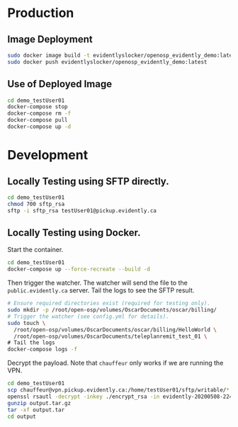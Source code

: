 # Production

## Image Deployment

```bash
sudo docker image build -t evidentlyslocker/openosp_evidently_demo:latest .
sudo docker push evidentlyslocker/openosp_evidently_demo:latest
```

## Use of Deployed Image

```bash
cd demo_testUser01
docker-compose stop
docker-compose rm -f
docker-compose pull
docker-compose up -d
```

# Development

## Locally Testing using SFTP directly.

```bash
cd demo_testUser01
chmod 700 sftp_rsa
sftp -i sftp_rsa testUser01@pickup.evidently.ca
```

## Locally Testing using Docker.

Start the container.

```bash
cd demo_testUser01
docker-compose up --force-recreate --build -d
```

Then trigger the watcher. The watcher will send the file to the `public.evidently.ca`
server. Tail the logs to see the SFTP result.

```bash
# Ensure required directories exist (required for testing only).
sudo mkdir -p /root/open-osp/volumes/OscarDocuments/oscar/billing/
# Trigger the watcher (see config.yml for details).
sudo touch \
  /root/open-osp/volumes/OscarDocuments/oscar/billing/HelloWorld \
  /root/open-osp/volumes/OscarDocuments/teleplanremit_test_01 \
# Tail the logs
docker-compose logs -f
```

Decrypt the payload. Note that `chauffeur` only works if we are running the VPN.

```bash
cd demo_testUser01
scp chauffeur@vpn.pickup.evidently.ca:/home/testUser01/sftp/writable/*.enc .
openssl rsautl -decrypt -inkey ./encrypt_rsa -in evidently-20200508-224231.tar.gz.enc -out output.tar.gz
gunzip output.tar.gz
tar -xf output.tar
cd output
```
